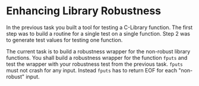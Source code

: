 # Enhancing Library Robustness

In the previous task you built a tool for testing a C-Library function. The first step was to build a routine for a single test on a single function. Step 2 was to generate test values for testing one function.

The current task is to build a robustness wrapper for the non-robust library functions.
You shall build a robustness wrapper for the function `fputs` and test the wrapper with your
robustness test from the previous task. `fputs` must not crash for any input. Instead `fputs` has to
return EOF for each "non-robust" input.

